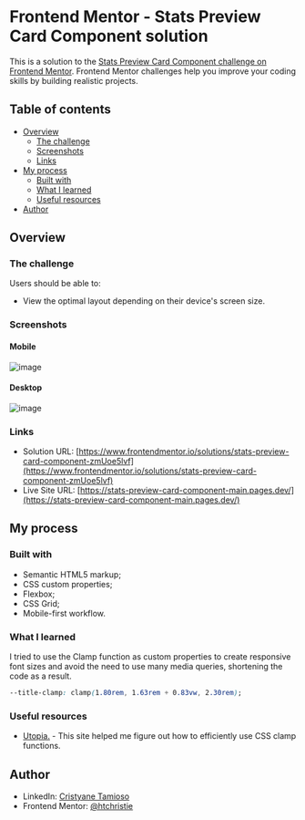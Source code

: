 # Frontend Mentor - Stats Preview Card Component solution

This is a solution to the [Stats Preview Card Component challenge on Frontend Mentor](https://www.frontendmentor.io/challenges/stats-preview-card-component-8JqbgoU62). Frontend Mentor challenges help you improve your coding skills by building realistic projects. 

## Table of contents

- [Overview](#overview)
  - [The challenge](#the-challenge)
  - [Screenshots](#screenshots)
  - [Links](#links)
- [My process](#my-process)
  - [Built with](#built-with)
  - [What I learned](#what-i-learned)
  - [Useful resources](#useful-resources)
- [Author](#author)

## Overview

### The challenge

Users should be able to:

- View the optimal layout depending on their device's screen size.

### Screenshots


#### Mobile
![image](https://user-images.githubusercontent.com/84540148/154129463-c5dbef66-8425-440b-83cf-8d7e0f357e0b.png)

#### Desktop
![image](https://user-images.githubusercontent.com/84540148/154129329-47a9cccd-d776-4526-8813-19c34e66e899.png)

### Links

- Solution URL: [https://www.frontendmentor.io/solutions/stats-preview-card-component-zmUoe5lvf](https://www.frontendmentor.io/solutions/stats-preview-card-component-zmUoe5lvf)
- Live Site URL: [https://stats-preview-card-component-main.pages.dev/](https://stats-preview-card-component-main.pages.dev/)

## My process

### Built with

- Semantic HTML5 markup;
- CSS custom properties;
- Flexbox;
- CSS Grid;
- Mobile-first workflow.

### What I learned

I tried to use the Clamp function as custom properties to create responsive font sizes and avoid the need to use many media queries, shortening the code as a result.

```css
--title-clamp: clamp(1.80rem, 1.63rem + 0.83vw, 2.30rem);
```

### Useful resources

- [Utopia.](https://utopia.fyi/) - This site helped me figure out how to efficiently use CSS clamp functions.

## Author

- LinkedIn: [Cristyane Tamioso](https://www.linkedin.com/in/cristyane-tamioso/)
- Frontend Mentor: [@htchristie](https://www.frontendmentor.io/profile/htchristie)
